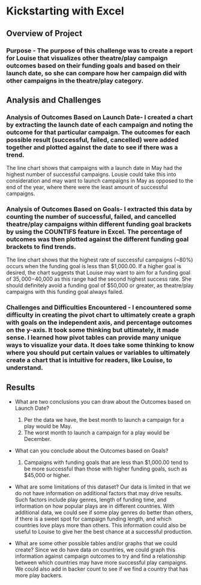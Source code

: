 # Kickstarting with Excel

## Overview of Project

### Purpose - The purpose of this challenge was to create a report for Louise that visualizes other theatre/play campaign outcomes based on their funding goals and based on their launch date, so she can compare how her campaign did with other campaigns in the theatre/play category. 

## Analysis and Challenges

### Analysis of Outcomes Based on Launch Date- I created a chart by extracting the launch date of each campaign and noting the outcome for that particular campaign. The outcomes for each possible result (successful, failed, cancelled) were added together and plotted against the date to see if there was a trend. 
The line chart shows that campaigns with a launch date in May had the highest number of successful campaigns. Lousie could take this into consideration and may want to launch campaigns in May as opposed to the end of the year, where there were the least amount of successful campaigns.  

### Analysis of Outcomes Based on Goals- I extracted this data by counting the number of successful, failed, and cancelled theatre/play campaigns within different funding goal brackets by using the COUNTIFS feature in Excel. The percentage of outcomes was then plotted against the different funding goal brackets to find trends.
The line chart shows that the highest rate of successful campaigns (~80%) occurs when the funding goal is less than $1,000.00. If a higher goal is desired, the chart suggests that Louise may want to aim for a funding goal of $35,000-$40,000 as this range had the second highest success rate. She should definitely avoid a funding goal of $50,000 or greater, as theatre/play campaigns with this funding goal always failed. 

### Challenges and Difficulties Encountered - I encountered some difficulty in creating the pivot chart to ultimately create a graph with goals on the independent axis, and percentage outcomes on the y-axis. It took some thinking but ultimately, it made sense. I learned how pivot tables can provide many unique ways to visualize your data. It does take some thinking to know where you should put certain values or variables to ultimately create a chart that is intuitive for readers, like Louise, to understand. 

## Results

- What are two conclusions you can draw about the Outcomes based on Launch Date?
	1) Per the data we have, the best month to launch a campaign for a play would be May.
	2) The worst month to launch a campaign for a play would be December. 

- What can you conclude about the Outcomes based on Goals?
	1) Campaigns with funding goals that are less than $1,000.00 tend to be more successful than those with higher funding goals, such as $45,000 or higher.  

- What are some limitations of this dataset?
	Our data is limited in that we do not have information on additional factors that may drive results. Such factors include play genres, length of funding time, and information on how popular plays are in different countries. With additional data, we could see if some play genres do better than others, if there is a sweet spot for campaign funding length, and which countries love plays more than others. This information could also be useful to Louise to give her the best chance at a successful production. 

- What are some other possible tables and/or graphs that we could create?
Since we do have data on countries, we could graph this information against campaign outcomes to try and find a relationship between which countries may have more successful play campaigns. We could also add in backer count to see if we find a country that has more play backers. 
